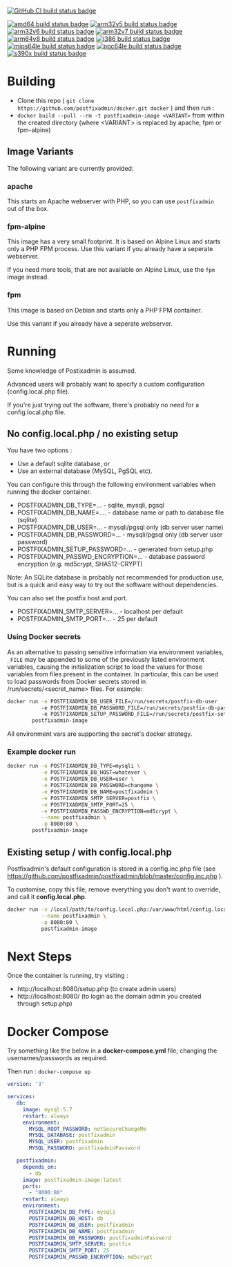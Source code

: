 [![GitHub CI build status badge](https://github.com/postfixadmin/docker/workflows/GitHub%20CI/badge.svg)](https://github.com/postfixadmin/docker/actions?query=workflow%3A%22GitHub+CI%22)
<!--[![update.sh build status badge](https://img.shields.io/jenkins/s/https/doi-janky.infosiftr.net/job/update.sh/job/postfixadmin.svg?label=Automated%20update.sh)](https://doi-janky.infosiftr.net/job/update.sh/job/postfixadmin/)-->
[![amd64 build status badge](https://img.shields.io/jenkins/s/https/doi-janky.infosiftr.net/job/multiarch/job/amd64/job/postfixadmin.svg?label=amd64)](https://doi-janky.infosiftr.net/job/multiarch/job/amd64/job/postfixadmin)
[![arm32v5 build status badge](https://img.shields.io/jenkins/s/https/doi-janky.infosiftr.net/job/multiarch/job/arm32v5/job/postfixadmin.svg?label=arm32v5)](https://doi-janky.infosiftr.net/job/multiarch/job/arm32v5/job/postfixadmin)
[![arm32v6 build status badge](https://img.shields.io/jenkins/s/https/doi-janky.infosiftr.net/job/multiarch/job/arm32v6/job/postfixadmin.svg?label=arm32v6)](https://doi-janky.infosiftr.net/job/multiarch/job/arm32v6/job/postfixadmin)
[![arm32v7 build status badge](https://img.shields.io/jenkins/s/https/doi-janky.infosiftr.net/job/multiarch/job/arm32v7/job/postfixadmin.svg?label=arm32v7)](https://doi-janky.infosiftr.net/job/multiarch/job/arm32v7/job/postfixadmin)
[![arm64v8 build status badge](https://img.shields.io/jenkins/s/https/doi-janky.infosiftr.net/job/multiarch/job/arm64v8/job/postfixadmin.svg?label=arm64v8)](https://doi-janky.infosiftr.net/job/multiarch/job/arm64v8/job/postfixadmin)
[![i386 build status badge](https://img.shields.io/jenkins/s/https/doi-janky.infosiftr.net/job/multiarch/job/i386/job/postfixadmin.svg?label=i386)](https://doi-janky.infosiftr.net/job/multiarch/job/i386/job/postfixadmin)
[![mips64le build status badge](https://img.shields.io/jenkins/s/https/doi-janky.infosiftr.net/job/multiarch/job/mips64le/job/postfixadmin.svg?label=mips64le)](https://doi-janky.infosiftr.net/job/multiarch/job/mips64le/job/postfixadmin)
[![ppc64le build status badge](https://img.shields.io/jenkins/s/https/doi-janky.infosiftr.net/job/multiarch/job/ppc64le/job/postfixadmin.svg?label=ppc64le)](https://doi-janky.infosiftr.net/job/multiarch/job/ppc64le/job/postfixadmin)
[![s390x build status badge](https://img.shields.io/jenkins/s/https/doi-janky.infosiftr.net/job/multiarch/job/s390x/job/postfixadmin.svg?label=s390x)](https://doi-janky.infosiftr.net/job/multiarch/job/s390x/job/postfixadmin)

# Building

 * Clone this repo ( `git clone https://github.com/postfixadmin/docker.git docker` ) and then run :
 * `docker build --pull --rm -t postfixadmin-image <VARIANT>` from within the created directory (where \<VARIANT\> is replaced by apache, fpm or fpm-alpine)

## Image Variants

The following variant are currently provided:

### apache

This starts an Apache webserver with PHP, so you can use `postfixadmin` out of the box.

### fpm-alpine

This image has a very small footprint. It is based on Alpine Linux and starts only a PHP FPM process. Use this variant if you already have a seperate webserver. 

If you need more tools, that are not available on Alpine Linux, use the `fpm` image instead.

### fpm

This image is based on Debian and starts only a PHP FPM container. 

Use this variant if you already have a seperate webserver.

# Running

Some knowledge of Postixadmin is assumed. 

Advanced users will probably want to specify a custom configuration (config.local.php file).

If you're just trying out the software, there's probably no need for a config.local.php file.


## No config.local.php / no existing setup

You have two options :

 * Use a default sqlite database, or
 * Use an external database (MySQL, PgSQL etc).
 
You can configure this through the following environment variables when running the docker container.

 * POSTFIXADMIN\_DB\_TYPE=...  - sqlite, mysqli, pgsql
 * POSTFIXADMIN\_DB\_NAME=.... - database name or path to database file (sqlite)
 * POSTFIXADMIN\_DB\_USER=...  - mysqli/pgsql only (db server user name)
 * POSTFIXADMIN\_DB\_PASSWORD=... - mysqli/pgsql only (db server user password)
 * POSTFIXADMIN\_SETUP\_PASSWORD=... - generated from setup.php
 * POSTFIXADMIN_PASSWD_ENCRYPTION=... - database password encryption (e.g. md5crypt, SHA512-CRYPT)


Note: An SQLite database is probably not recommended for production use, but is a quick and easy way to try out the software without dependencies. 

You can also set the postfix host and port.

 * POSTFIXADMIN\_SMTP\_SERVER=... - localhost per default
 * POSTFIXADMIN\_SMTP\_PORT=...   - 25 per default

### Using Docker secrets

As an alternative to passing sensitive information via environment variables, `_FILE` may be appended to some of the previously listed environment variables, causing the initialization script to load the values for those variables from files present in the container. In particular, this can be used to load passwords from Docker secrets stored in /run/secrets/<secret_name> files. For example:

```bash
docker run -e POSTFIXADMIN_DB_USER_FILE=/run/secrets/postfix-db-user
           -e POSTFIXADMIN_DB_PASSWORD_FILE=/run/secrets/postfix-db-passwd
           -e POSTFIXADMIN_SETUP_PASSWORD_FILE=/run/secrets/postfix-setup-passwd
        postfixadmin-image
```

All environment vars are supporting the secret's docker strategy.

### Example docker run

```bash
docker run -e POSTFIXADMIN_DB_TYPE=mysqli \
           -e POSTFIXADMIN_DB_HOST=whatever \
           -e POSTFIXADMIN_DB_USER=user \
           -e POSTFIXADMIN_DB_PASSWORD=changeme \
           -e POSTFIXADMIN_DB_NAME=postfixadmin \
           -e POSTFIXADMIN_SMTP_SERVER=postfix \
           -e POSTFIXADMIN_SMTP_PORT=25 \
           -e POSTFIXADMIN_PASSWD_ENCRYPTION=md5crypt \
           --name postfixadmin \
           -p 8080:80 \
        postfixadmin-image
```


## Existing setup / with config.local.php

Postfixadmin's default configuration is stored in a config.inc.php file (see https://github.com/postfixadmin/postfixadmin/blob/master/config.inc.php ). 

To customise, copy this file, remove everything you don't want to override, and call it **config.local.php**.


```bash
docker run -v /local/path/to/config.local.php:/var/www/html/config.local.php \
           --name postfixadmin \
           -p 8080:80 \
           postfixadmin-image
```

# Next Steps

Once the container is running, try visiting :

 * http://localhost:8080/setup.php (to create admin users)
 * http://localhost:8080/ (to login as the domain admin you created through setup.php)


# Docker Compose

Try something like the below in a **docker-compose.yml** file; changing the usernames/passwords as required.

Then run : `docker-compose up`

```yaml
version: '3'

services:
   db:
     image: mysql:5.7
     restart: always
     environment:
       MYSQL_ROOT_PASSWORD: notSecureChangeMe
       MYSQL_DATABASE: postfixadmin
       MYSQL_USER: postfixadmin
       MYSQL_PASSWORD: postfixadminPassword

   postfixadmin:
     depends_on:
       - db
     image: postfixadmin-image:latest
     ports:
       - "8000:80"
     restart: always
     environment:
       POSTFIXADMIN_DB_TYPE: mysqli
       POSTFIXADMIN_DB_HOST: db
       POSTFIXADMIN_DB_USER: postfixadmin
       POSTFIXADMIN_DB_NAME: postfixadmin
       POSTFIXADMIN_DB_PASSWORD: postfixadminPassword
       POSTFIXADMIN_SMTP_SERVER: postfix
       POSTFIXADMIN_SMTP_PORT: 25
       POSTFIXADMIN_PASSWD_ENCRYPTION: md5crypt

```
